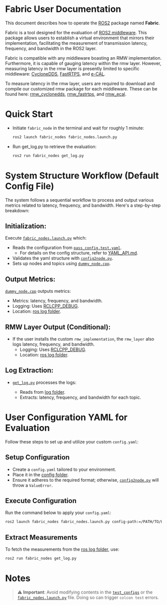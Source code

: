 # **Fabric User Documentation**

This document describes how to operate the [ROS2](https://github.com/ros2) package named **Fabric**.

Fabric is a tool designed for the evaluation of [ROS2 middleware](https://docs.ros.org/en/humble/Concepts/Advanced/About-Middleware-Implementations.html). This package allows users to establish a virtual environment that mirrors their implementation, facilitating the measurement of transmission latency, frequency, and bandwidth in the ROS2 layer.

Fabric is compatible with any middleware boasting an RMW implementation. Furthermore, it is capable of gauging latency within the rmw layer. However, measuring latency in the rmw layer is presently limited to specific middleware: [CycloneDDS](https://projects.eclipse.org/projects/iot.cyclonedds), [FastRTPS](https://fast-dds.docs.eprosima.com/en/v1.7.0/), and [e-CAL](https://eclipse-ecal.github.io/ecal/index.html).

To measure latency in the rmw layer, users are required to download and compile our customized rmw package for each middleware. These can be found here: [rmw_cyclonedds](https://github.com/upowerrobotics/rmw_cyclonedds), [rmw_fastrtps](https://github.com/upowerrobotics/rmw_fastrtps), and [rmw_ecal](https://github.com/upowerrobotics/rmw_ecal).

# **Quick Start**
- Initiate `fabric_node` in the terminal and wait for roughly 1 minute:
    ```bash
    ros2 launch fabric_nodes fabric_nodes.launch.py
    ```
  
- Run get_log.py to retrieve the evaluation:  
    ```bash
    ros2 run fabric_nodes get_log.py
    ```
  
# **System Structure Workflow (Default Config File)**

The system follows a sequential workflow to process and output various metrics related to latency, frequency, and bandwidth. Here's a step-by-step breakdown:

## Initialization:

Execute [`fabric_nodes.launch.py`](../launch/fabric_nodes.launch.py) which:

- Reads the configuration from [`pass_config.test.yaml`](../test_config/pass_config.test.yaml).
  - For details on the config structure, refer to [YAML_API.md](YAML_API.md).
- Validates the yaml structure with [`config2node.py`](../fabric_nodes/config2node.py).
- Sets up nodes and topics using [`dummy_node.cpp`](../src/dummy_node.cpp).

## Output Metrics:

[`dummy_node.cpp`](../src/dummy_node.cpp) outputs metrics:

- Metrics: latency, frequency, and bandwidth.
- Logging: Uses [RCLCPP_DEBUG](https://docs.ros2.org/bouncy/api/rclcpp/logging_8hpp.html).
- Location: [ros log folder](~/.ros/log).

## RMW Layer Output (Conditional):

- If the user installs the custom `rmw_implementation`, the `rmw_layer` also logs latency, frequency, and bandwidth.
  - Logging: Uses [RCLCPP_DEBUG](https://docs.ros2.org/bouncy/api/rclcpp/logging_8hpp.html).
  - Location: [ros log folder](~/.ros/log).

## Log Extraction:

- [`get_log.py`](../fabric_nodes/get_log.py) processes the logs:

  - Reads from [log folder](~/.ros/log).
  - Extracts: latency, frequency, and bandwidth for each topic.

# **User Configuration YAML for Evaluation**

Follow these steps to set up and utilize your custom `config.yaml`:

## Setup Configuration
- Create a `config.yaml` tailored to your environment.
- Place it in the [config folder](../config/).
- Ensure it adheres to the required format; otherwise, [`config2node.py`](../fabric_nodes/config2node.py) will throw a `ValueError`.

## Execute Configuration
Run the command below to apply your `config.yaml`:
```bash
ros2 launch fabric_nodes fabric_nodes.launch.py config-path:=/PATH/TO/USER/CONFIG environment:=USER_ENV_NUMBER
```

## Extract Measurements
To fetch the measurements from the [ros log folder](~/.ros/log), use:
```bash
ros2 run fabric_nodes get_log.py
```

# **Notes**
> ⚠️ **Important**: Avoid modifying contents in the [`test_configs`](../test_config) or the [`fabric_nodes.launch.py`](../launch/fabric_nodes.launch.py) file. Doing so can trigger `colcon test` errors.
